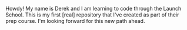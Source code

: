 Howdy!
My name is Derek and I am learning to code through the Launch School.
This is my first [real] repository that I've created as part of their prep course.
I'm looking forward for this new path ahead.